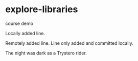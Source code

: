 # explore-libraries
course demo

Locally added line.

Remotely added line.
Line only added and committed locally.

The night was dark as a Trystero rider.
